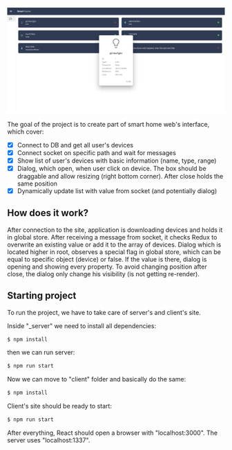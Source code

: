 ![Layout of application](./layout.png)

The goal of the project is to create part of smart home web's interface, which cover:

- [x] Connect to DB and get all user's devices
- [x] Connect socket on specific path and wait for messages
- [x] Show list of user's devices with basic information (name, type, range)
- [x] Dialog, which open, when user click on device. The box should be draggable and allow resizing (right bottom corner). After close holds the same position
- [x] Dynamically update list with value from socket (and potentially dialog)

## How does it work?

After connection to the site, application is downloading devices and holds it in global store. After receiving a message from socket, it checks Redux to overwrite an existing value or add it to the array of devices. Dialog which is located higher in root, observes a special flag in global store, which can be equal to specific object (device) or false. If the value is there, dialog is opening and showing every property. To avoid changing position after close, the dialog only change his visibility (is not getting re-render).

## Starting project

To run the project, we have to take care of server's and client's site.

Inside "_server" we need to install all dependencies:

```bash
$ npm install
```

then we can run server:

```bash
$ npm run start
```

Now we can move to "client" folder and basically do the same:

```bash
$ npm install
```

Client's site should be ready to start:

```bash
$ npm run start
```

After everything, React should open a browser with "localhost:3000". The server uses "localhost:1337".